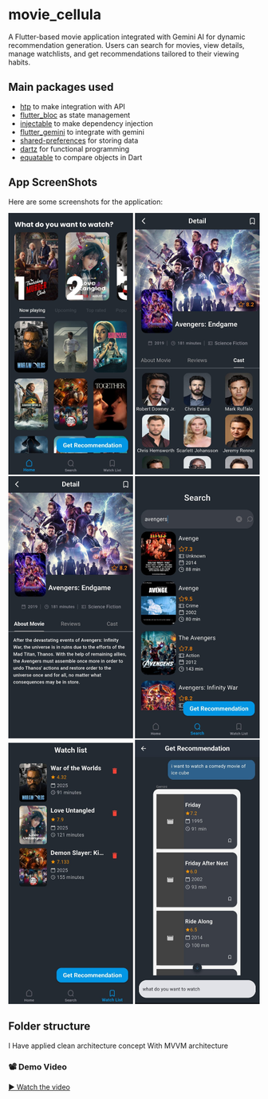 # movie_cellula
A Flutter-based movie application integrated with Gemini AI for dynamic recommendation generation.
Users can search for movies, view details, manage watchlists, and get recommendations tailored to their viewing habits.

## Main packages used

- [htp](https://pub.dev/packages/http) to make integration with API
- [flutter_bloc](https://pub.dev/packages/flutter_bloc) as state management
- [injectable](https://pub.dev/packages/injectable) to make dependency injection
- [flutter_gemini](https://pub.dev/packages/flutter_gemini) to integrate with gemini
- [shared-preferences](https://pub.dev/packages/shared_preferences) for storing data
- [dartz](https://pub.dev/packages/dartz) for functional programming
- [equatable](https://pub.dev/packages/equatable) to compare objects in Dart


## App ScreenShots

Here are some screenshots for the application:

<p>
<img src="assets/screenShots/img1.jpg"  width="250">
<img src="assets/screenShots/img2.jpg"  width="250">
<img src="assets/screenShots/img3.jpg"  width="250">
<img src="assets/screenShots/img4.jpg"  width="250">
<img src="assets/screenShots/img5.jpg"  width="250">
<img src="assets/screenShots/img6.jpg"  width="250">
</p>


## Folder structure
I Have applied clean architecture concept With MVVM architecture

### 📽️ Demo Video

[▶️ Watch the video]([https://drive.google.com/file/d/1PHQJiHa9X1DURdIMLt4QS6nCzEEX7W9C/view?usp=drive_link](https://drive.google.com/file/d/1PHQJiHa9X1DURdIMLt4QS6nCzEEX7W9C/view?usp=sharing))
